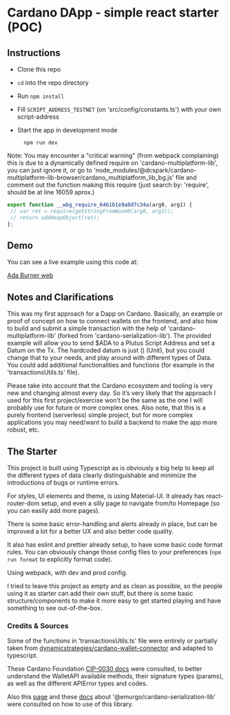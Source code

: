 # Cardano DApp - simple react starter (POC)

## Instructions

 - Clone this repo
 - ``cd`` into the repo directory
 - Run ``npm install``
 - Fill ``SCRIPT_ADDRESS_TESTNET`` (on 'src/config/constants.ts') with your own script-address
 - Start the app in development mode 

    ```
      npm run dev
    ```
 
 Note: You may encounter a "critical warning" (from webpack complaining) this is due to a dynamically defined require on 'cardano-multiplatform-lib', you can just ignore it, or go to 'node_modules/@dcspark/cardano-multiplatform-lib-browser/cardano_multiplatform_lib_bg.js' file and comment out the function making this require (just search by: 'require', should be at line 16059 aprox.)

 ```js
 export function __wbg_require_6461b1e9a0d7c34a(arg0, arg1) {
  // var ret = require(getStringFromWasm0(arg0, arg1));
  // return addHeapObject(ret);
};
 ```

## Demo

You can see a live example using this code at:

[Ada Burner web](https://ada-burner.netlify.app/)

## Notes and Clarifications

This was my first approach for a Dapp on Cardano. Basically, an example or proof of concept on how to connect wallets on the frontend, and also how to build and submit a simple transaction with the help of 'cardano-multiplatform-lib' (forked from 'cardano-serialization-lib'). The provided example will allow you to send $ADA to a Plutus Script Address and set a Datum on the Tx. The hardcoded datum is just () (Unit), but you could change that to your needs, and play around with different types of Data. You could add additional functionalities and functions (for example in the 'transactionsUtils.ts' file).

Please take into account that the Cardano ecosystem and tooling is very new and changing almost every day. So it’s very likely that the approach I used for this first project/exercise won’t be the same as the one I will probably use for future or more complex ones.
Also note, that this is a purely frontend (serverless) simple project, but for more complex applications you may need/want to build a backend to make the app more robust, etc.

## The Starter

This project is built using Typescript as is obviously a big help to keep all the different types of data clearly distinguishable and minimize the introductions of bugs or runtime errors.

For styles, UI elements and theme, is using Material-UI.
It already has react-router-dom setup, and even a silly page to navigate from/to Homepage (so you can easily add more pages).

There is some basic error-handling and alerts already in place, but can be improved a lot for a better UX and also better code quality.

It also has eslint and prettier already setup, to have some basic code format rules. You can obviously change those config files to your preferences (``npm run format`` to explicitly format code).

Using webpack, with dev and prod config.

I tried to leave this project as empty and as clean as possible, so the people using it as starter can add their own stuff, but there is some basic structure/components to make it more easy to get started playing and have something to see out-of-the-box.


### Credits & Sources

Some of the functions in 'transactionsUtils.ts' file were entirely or partially taken from [dynamicstrategies/cardano-wallet-connector](https://github.com/dynamicstrategies/cardano-wallet-connector/blob/master/src/App.js) and adapted to typescript.

These Cardano Foundation [CIP-0030 docs](https://github.com/cardano-foundation/CIPs/tree/master/CIP-0030) were consulted, to better understand the WalletAPI available methods, their signature types (params), as well as the different APIError types and codes.

Also this [page](https://docs.cardano.org/cardano-components/cardano-serialization-lib) and these [docs](https://github.com/Emurgo/cardano-serialization-lib/tree/master/doc/getting-started) about '@emurgo/cardano-serialization-lib' were consulted on how to use of this library.
